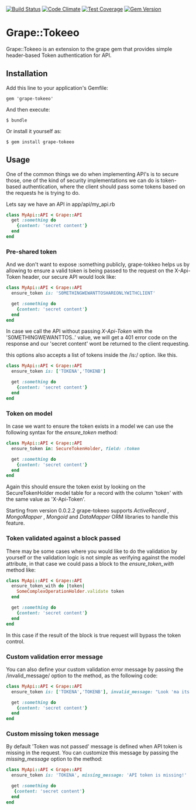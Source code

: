 [![Build Status](https://travis-ci.org/wawandco/grape-tokeeo.svg?branch=master)](https://travis-ci.org/wawandco/grape-tokeeo)
[![Code Climate](https://codeclimate.com/github/wawandco/grape-tokeeo/badges/gpa.svg)](https://codeclimate.com/github/wawandco/grape-tokeeo)
[![Test Coverage](https://codeclimate.com/github/wawandco/grape-tokeeo/badges/coverage.svg)](https://codeclimate.com/github/wawandco/grape-tokeeo)
[![Gem Version](https://badge.fury.io/rb/grape-tokeeo.svg)](http://badge.fury.io/rb/grape-tokeeo)

# Grape::Tokeeo


Grape::Tokeeo is an extension to the grape gem that provides simple header-based Token authentication for API.

## Installation
Add this line to your application's Gemfile:
```
gem 'grape-tokeeo'
```
And then execute:
```
$ bundle
```
Or install it yourself as:
```
$ gem install grape-tokeeo
```

## Usage

One of the common things we do when implementing API's is to secure those, one of the kind of security implementations we can do is token-based authentication, where the client should pass some tokens based on the requests he is trying to do.

Lets say we have an API in app/api/my_api.rb

```ruby
class MyApi::API < Grape::API
  get :something do
    {content: 'secret content'}
  end
end
```
### Pre-shared token

And we don't want to expose :something publicly, grape-tokkeo helps us by allowing to ensure a valid token is being passed to the request on the X-Api-Token header, our secure API would look like:

```ruby
class MyApi::API < Grape::API
  ensure_token is: 'S0METHINGWEWANTTOSHAREONLYWITHCLIENT'

  get :something do
    {content: 'secret content'}
  end
end
```

In case we call the API without passing *X-Api-Token* with the 'S0METHINGWEWANTTOS..' value, we will get a 401 error code on the response and our 'secret content' wont be returned to the client requesting.

this options also accepts a list of tokens inside the /is:/ option. like this.
```ruby
class MyApi::API < Grape::API
  ensure_token is: ['TOKENA','TOKENB']

  get :something do
    {content: 'secret content'}
  end
end
```


### Token on model

In case we want to ensure the token exists in a model we can use the following syntax for the *ensure_token* method:

```ruby
class MyApi::API < Grape::API
  ensure_token in: SecureTokenHolder, field: :token

  get :something do
    {content: 'secret content'}
  end
end
```

Again this should ensure the token exist by looking on the SecureTokenHolder model table for a record with the column 'token' with the same value as 'X-Api-Token'.

Starting from version 0.0.2.2 grape-tokeeo supports *ActiveRecord* , *MongoMapper* , *Mongoid* and *DataMapper* ORM libraries to handle this feature.

### Token validated against a block passed

There may be some cases where you would like to do the validation by yourself or the validation logic is not simple as verifying against the model attribute, in that case we could pass a block to the *ensure_token_with* method like:

```ruby
class MyApi::API < Grape::API
  ensure_token_with do |token|
    SomeComplexOperationHolder.validate token
  end

  get :something do
    {content: 'secret content'}
  end
end
```

In this case if the result of the block is true request will bypass the token control.

### Custom validation error message

You can also define your custom validation error message by passing the /invalid_message/ option to the method, as the following code:

```ruby
class MyApi::API < Grape::API
  ensure_token is: ['TOKENA','TOKENB'], invalid_message: "Look 'ma its working"

  get :something do
    {content: 'secret content'}
  end
end
```

### Custom missing token message

By default 'Token was not passed' message is defined when API token is missing in the request. You can customize this message by passing the *missing_message* option to the method:

```ruby
class MyApi::API < Grape::API
  ensure_token is: 'TOKENA', missing_message: 'API token is missing!'

  get :something do
   {content: 'secret content'}
  end
end
```
